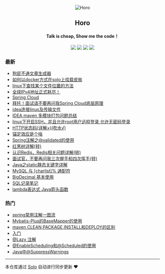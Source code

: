<p align="center"><img alt="Horo" src="https://static.b3log.org/images/brand/solo-32.png"></p><h2 align="center">
Horo
</h2>

<h4 align="center">Talk is cheap, Show me the code！</h4>
<p align="center"><a title="Horo" target="_blank" href="https://github.com/horo15936689479/solo-blog"><img src="https://img.shields.io/github/last-commit/horo15936689479/solo-blog.svg?style=flat-square&color=FF9900"></a>
<a title="GitHub repo size in bytes" target="_blank" href="https://github.com/horo15936689479/solo-blog"><img src="https://img.shields.io/github/repo-size/horo15936689479/solo-blog.svg?style=flat-square"></a>
<a title="Solo Version" target="_blank" href="https://github.com/88250/solo/releases"><img src="https://img.shields.io/badge/solo-3.6.7-f1e05a.svg?style=flat-square&color=blueviolet"></a>
<a title="Hits" target="_blank" href="https://github.com/88250/hits"><img src="https://hits.b3log.org/horo15936689479/solo-blog.svg"></a></p>

### 最新

* [狗屁不通文章生成器](http://www.horo.tech/articles/2019/11/29/1575016786575.html)
* [如何以docker方式在solo上挂载皮肤](http://www.horo.tech/articles/2019/11/27/1574823384006.html)
* [linux下查找某个文件位置的方法](http://www.horo.tech/articles/2019/11/26/1574741984023.html)
* [全球IPv4地址正式耗尽！](http://www.horo.tech/articles/2019/11/26/1574740853684.html)
* [Spring Cloud](http://www.horo.tech/articles/2019/11/12/1573553183608.html)
* [拜托！面试请不要再问我Spring Cloud底层原理](http://www.horo.tech/articles/2019/11/12/1573553075006.html)
* [idea连接linux及传输文件](http://www.horo.tech/articles/2019/11/08/1573206352563.html)
* [IDEA maven 多模块打包问题总结](http://www.horo.tech/articles/2019/11/05/1572936957394.html)
* [linux下开启SSH，并且允许root用户远程登录,允许无密码登录](http://www.horo.tech/articles/2019/10/30/1572416049381.html)
* [HTTP状态码(详解×)(吹水√)](http://www.horo.tech/articles/2019/10/24/1571889206076.html)
* [锚定效应是个啥](http://www.horo.tech/articles/2019/10/23/1571816285916.html)
* [Spring注解之@validated的使用](http://www.horo.tech/articles/2019/10/21/1571628741124.html)
* [红黑树详解(转)](http://www.horo.tech/articles/2019/10/18/1571386368417.html)
* [认识Redis，Redis相关问题详解(转)](http://www.horo.tech/articles/2019/10/18/1571385609869.html)
* [面试官，不要再问我三次握手和四次挥手(转)](http://www.horo.tech/articles/2019/10/18/1571385087981.html)
* [Java之static静态关键字详解](http://www.horo.tech/articles/2019/10/18/1571371145994.html)
* [MySQL 与 [charlist]% 通配符](http://www.horo.tech/articles/2019/10/17/1571281995405.html)
* [BigDecimal 基本使用](http://www.horo.tech/articles/2019/10/15/1571134511938.html)
* [SQL记录笔记](http://www.horo.tech/articles/2019/10/14/1571048092348.html)
* [lambda表达式 Java箭头函数](http://www.horo.tech/articles/2019/10/14/1571048052201.html)

### 热门

* [spring常用注解一图流](http://www.horo.tech/articles/2019/10/11/1570761909077.html)
* [Mybatis-Plus的BaseMapper的使用](http://www.horo.tech/articles/2019/10/09/1570604231491.html)
* [maven CLEAN,PACKAGE,INSTALL和DEPLOY的区别](http://www.horo.tech/articles/2019/10/10/1570680667397.html)
* [入门](http://www.horo.tech/articles/2019/10/09/1570590249496.html)
* [@Lazy 注解](http://www.horo.tech/articles/2019/10/14/1571024891130.html)
* [@EnableScheduling和@Scheduled的使用](http://www.horo.tech/articles/2019/10/14/1571019807791.html)
* [Java中@SuppressWarnings](http://www.horo.tech/articles/2019/10/14/1571037875755.html)



---

本仓库通过 [Solo](https://github.com/88250/solo) 自动进行同步更新 ❤️ 